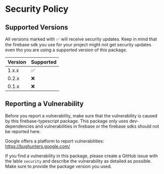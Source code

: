 # Security Policy

## Supported Versions

All versions marked with :white_check_mark: will receive security updates.
Keep in mind that the firebase sdk you use for your project might not get security updates even tho you are using a supported version of this package.

| Version | Supported          |
| ------- | ------------------ |
| 1.x.x   | :white_check_mark: |
| 0.2.x   | :x: |
| 0.1.x   | :x: |

## Reporting a Vulnerability

Before you report a vulnerability, make sure that the vulnerability is caused by this firebase-typescript package.
This package only uses dev-dependencies and vulnerabilities in firebase or the firebase sdks should not be reported here.

Google offers a platform to report vulnerabilities: https://bughunters.google.com/

If you find a vulnerability in this package, please create a GitHub issue with the lable `security` and describe the vulnerability as detailed as possible.
Make sure to provide the package version you used.
